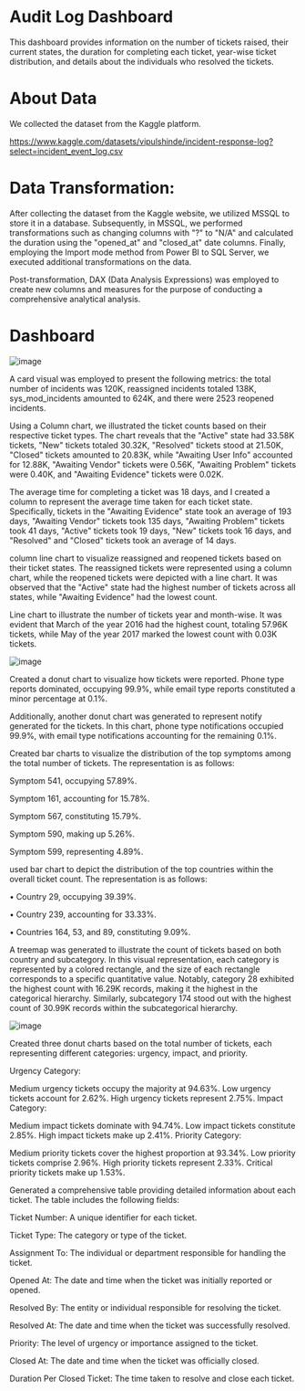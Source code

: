 # Audit Log Dashboard

This dashboard provides information on the number of tickets raised, their current states, the duration for completing each ticket, year-wise ticket distribution, and details about the individuals who resolved the tickets.

# About Data
We collected the dataset from the Kaggle platform.

https://www.kaggle.com/datasets/vipulshinde/incident-response-log?select=incident_event_log.csv

# Data Transformation:

After collecting the dataset from the Kaggle website, we utilized MSSQL to store it in a database. Subsequently, in MSSQL, we performed transformations such as changing columns with "?" to "N/A" and calculated the duration using the "opened_at" and "closed_at" date columns. Finally, employing the Import mode method from Power BI to SQL Server, we executed additional transformations on the data.

Post-transformation, DAX (Data Analysis Expressions) was employed to create new columns and measures for the purpose of conducting a comprehensive analytical analysis.

# Dashboard 

![image](https://github.com/github-aapmor/PowerBI-Reports/assets/149667836/0a89f2ae-ccfb-4d09-8e03-278461c88d92)

A card visual was employed to present the following metrics: the total number of incidents was 120K, reassigned incidents totaled 138K, sys_mod_incidents amounted to 624K, and there were 2523 reopened incidents.

Using a Column chart, we illustrated the ticket counts based on their respective ticket types. The chart reveals that the "Active" state had 33.58K tickets, "New" tickets totaled 30.32K, "Resolved" tickets stood at 21.50K, "Closed" tickets amounted to 20.83K, while "Awaiting User Info" accounted for 12.88K, "Awaiting Vendor" tickets were 0.56K, "Awaiting Problem" tickets were 0.40K, and "Awaiting Evidence" tickets were 0.02K.

The average time for completing a ticket was 18 days, and I created a column to represent the average time taken for each ticket state. Specifically, tickets in the "Awaiting Evidence" state took an average of 193 days, "Awaiting Vendor" tickets took 135 days, "Awaiting Problem" tickets took 41 days, "Active" tickets took 19 days, "New" tickets took 16 days, and "Resolved" and "Closed" tickets took an average of 14 days.

column line chart to visualize reassigned and reopened tickets based on their ticket states. The reassigned tickets were represented using a column chart, while the reopened tickets were depicted with a line chart. It was observed that the "Active" state had the highest number of tickets across all states, while "Awaiting Evidence" had the lowest count.

Line chart to illustrate the number of tickets year and month-wise. It was evident that March of the year 2016 had the highest count, totaling 57.96K tickets, while May of the year 2017 marked the lowest count with 0.03K tickets.

![image](https://github.com/github-aapmor/PowerBI-Reports/assets/149667836/797c635a-33e8-4e03-bab1-57b95445a4af)

Created a donut chart to visualize how tickets were reported. Phone type reports dominated, occupying 99.9%, while email type reports constituted a minor percentage at 0.1%.

Additionally, another donut chart was generated to represent notify generated for the tickets. In this chart, phone type notifications occupied 99.9%, with email type notifications accounting for the remaining 0.1%.

Created bar charts to visualize the distribution of the top symptoms among the total number of tickets. The representation is as follows:

Symptom 541, occupying 57.89%.

Symptom 161, accounting for 15.78%.

Symptom 567, constituting 15.79%.

Symptom 590, making up 5.26%.

Symptom 599, representing 4.89%.

used bar chart to depict the distribution of the top countries within the overall ticket count. The representation is as follows:

• Country 29, occupying 39.39%.

• Country 239, accounting for 33.33%.

• Countries 164, 53, and 89, constituting 9.09%.


A treemap was generated to illustrate the count of tickets based on both country and subcategory. In this visual representation, each category is represented by a colored rectangle, and the size of each rectangle corresponds to a specific quantitative value. Notably, category 28 exhibited the highest count with 16.29K records, making it the highest in the categorical hierarchy. Similarly, subcategory 174 stood out with the highest count of 30.99K records within the subcategorical hierarchy.









![image](https://github.com/github-aapmor/PowerBI-Reports/assets/149667836/a73ca6b4-f308-4da2-94a7-17cace01ea88)


Created three donut charts based on the total number of tickets, each representing different categories: urgency, impact, and priority.

Urgency Category:

Medium urgency tickets occupy the majority at 94.63%.
Low urgency tickets account for 2.62%.
High urgency tickets represent 2.75%.
Impact Category:

Medium impact tickets dominate with 94.74%.
Low impact tickets constitute 2.85%.
High impact tickets make up 2.41%.
Priority Category:

Medium priority tickets cover the highest proportion at 93.34%.
Low priority tickets comprise 2.96%.
High priority tickets represent 2.33%.
Critical priority tickets make up 1.53%.


Generated a comprehensive table providing detailed information about each ticket. The table includes the following fields:

Ticket Number: A unique identifier for each ticket.

Ticket Type: The category or type of the ticket.

Assignment To: The individual or department responsible for handling the ticket.

Opened At: The date and time when the ticket was initially reported or opened.

Resolved By: The entity or individual responsible for resolving the ticket.

Resolved At: The date and time when the ticket was successfully resolved.

Priority: The level of urgency or importance assigned to the ticket.

Closed At: The date and time when the ticket was officially closed.

Duration Per Closed Ticket: The time taken to resolve and close each ticket.











